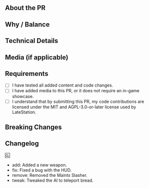 <!-- New to LateStation? Please read our CONTRIBUTING guide:
https://github.com/LateStation14/Late-station-14/blob/master/CONTRIBUTING.md -->

## About the PR
<!--
What does this PR do?
Briefly summarize the changes, features, or fixes introduced.
-->

## Why / Balance
<!--
Why was this change made?
Does it affect game balance, gameplay design, performance, or user experience?
Include links to discussions or issues if relevant.
-->

## Technical Details
<!--
Explain any significant code-level details or logic.
Mention refactors, edge cases, or anything maintainers should be aware of.
-->

## Media (if applicable)
<!--
Include screenshots or videos if this PR adds or changes anything visual.
If this PR is purely code, small fixes, or backend-only, you can omit this.
-->

## Requirements
<!-- Confirm the following by placing an X inside each [ ] -->
- [ ] I have tested all added content and code changes.
- [ ] I have added media to this PR, or it does not require an in-game showcase.
- [ ] I understand that by submitting this PR, my code contributions are licensed under the MIT and AGPL-3.0-or-later license used by LateStation.

<!-- PRs that do not follow these requirements may be delayed or closed. -->


<!--
If your PR includes AGPL-licensed content or dual-licensed code (MIT + AGPL), please include SPDX license headers at the top of each new file.
See https://reuse.software/spec/ for formatting guidance.
Example:
// SPDX-FileCopyrightText: 2022 Delta-V Contributors
// SPDX-License-Identifier: MIT
if you made substantial changes you can:
// SPDX-FileCopyrightText: 2022 Delta-V Contributors
// SPDX-FileCopyrightText: 2025 LateStation Contributors
// SPDX-License-Identifier: MIT
-->

## Breaking Changes
<!--
List any breaking changes to code structure or content.
This includes prototype name changes, class renames, or field changes that could affect downstream forks.
If there are none, write: "None"
-->

## Changelog
<!--
List player-facing changes below using this exact format.
Only entries after the ':cl:' tag will be picked up by Weh Bot.

Valid types: add, remove, tweak, fix
Use lowercase only (e.g., 'add', not 'Add').

Example:
:cl:
- add: Added new medical scanner UI.
- fix: Fixed lockers not opening.
-->

:cl:
- add: Added a new weapon.
- fix: Fixed a bug with the HUD.
- remove: Removed the Maints Slasher.
- tweak: Tweaked the AI to teleport bread.
